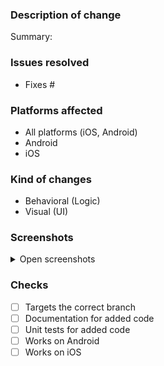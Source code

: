 ### Description of change

<!-- Please provide summary of the changes -->
Summary: 

### Issues resolved

<!-- List all related issue numbers here -->
- Fixes #

### Platforms affected

<!-- Remove unnecessary items -->
- All platforms (iOS, Android)
- Android
- iOS

### Kind of changes

<!-- Remove unnecessary items -->
- Behavioral (Logic)
- Visual (UI)

### Screenshots

<!-- If there are visual changes, please add screenshots -->
<details>
 <summary>Open screenshots</summary>
 
 <!-- Screenshots here -->
 
 
</details>

### Checks

- [ ] Targets the correct branch
- [ ] Documentation for added code
- [ ] Unit tests for added code
- [ ] Works on Android
- [ ] Works on iOS
